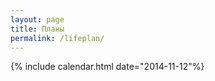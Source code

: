```yaml
---
layout: page
title: Планы
permalink: /lifeplan/
---
```

{% include calendar.html date="2014-11-12"%}